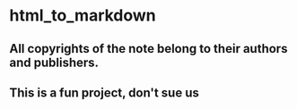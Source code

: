 # html_to_markdown

## All copyrights of the note belong to their authors and publishers. 
## This is a fun project, don't sue us
